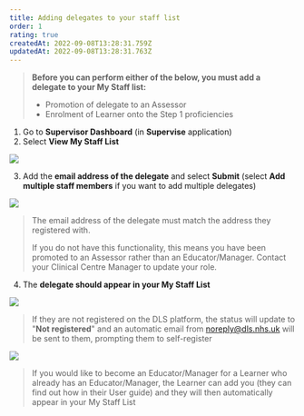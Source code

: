 ```yaml
---
title: Adding delegates to your staff list
order: 1
rating: true
createdAt: 2022-09-08T13:28:31.759Z
updatedAt: 2022-09-08T13:28:31.763Z
---
```

> **Before you can perform either of the below, you must add a delegate to your My Staff list:**
>
> * Promotion of delegate to an Assessor
> * Enrolment of Learner onto the Step 1 proficiencies

1. Go to **Supervisor Dashboard** (in **Supervise** application) 
2. Select **View My Staff List**

![](/img/adding-delegates_1.png)

3. Add the **email address of the delegate** and select **Submit** (select **Add multiple staff members** if you want to add multiple delegates) 

![](/img/adding-delegates_2.png)

> The email address of the delegate must match the address they registered with.
>
> If you do not have this functionality, this means you have been promoted to an Assessor rather than an Educator/Manager. Contact your Clinical Centre Manager to update your role.

4. The **delegate should appear in your My Staff List**

![](/img/adding-delegates_3.png)

> If they are not registered on the DLS platform, the status will update to "**Not registered**" and an automatic email from noreply@dls.nhs.uk will be sent to them, prompting them to self-register

![](/img/adding-delegates_4.png)


> If you would like to become an Educator/Manager for a Learner who already has an Educator/Manager, the Learner can add you (they can find out how in their User guide) and they will then automatically appear in your My Staff List